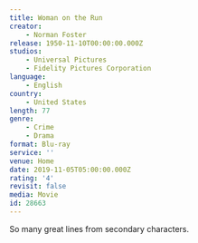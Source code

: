 ```yaml
---
title: Woman on the Run
creator:
    - Norman Foster
release: 1950-11-10T00:00:00.000Z
studios:
    - Universal Pictures
    - Fidelity Pictures Corporation
language:
    - English
country:
    - United States
length: 77
genre:
    - Crime
    - Drama
format: Blu-ray
service: ''
venue: Home
date: 2019-11-05T05:00:00.000Z
rating: '4'
revisit: false
media: Movie
id: 28663
---
```


So many great lines from secondary characters.
